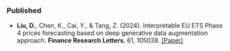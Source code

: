 ### Published

- **Liu, D.**, Chen, K., Cai, Y., & Tang, Z. (2024). Interpretable EU ETS Phase 4 prices forecasting based on deep generative data augmentation approach. **Finance Research Letters**, 61, 105038. [[Paper]](https://doi.org/10.1016/j.frl.2024.105038)





